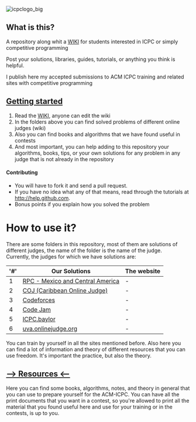 ![icpclogo_big](https://user-images.githubusercontent.com/28017456/37076648-2e50c626-219d-11e8-8695-cb8cc376f806.png)

## What is this?
A repository along whit a [WIKI](https://github.com/Franco1010/ACM-ICPC/wiki) for students interested in ICPC or simply competitive programming

Post your solutions, libraries, guides, tutorials, or anything you think is helpful.

I publish here my accepted submissions to ACM ICPC training and related sites with competitive programming

## [Getting started](https://github.com/Franco1010/ACM-ICPC/wiki/Fundamental-Concepts)

 1. Read the [WIKI](https://github.com/Franco1010/ACM-ICPC/wiki), anyone can edit the wiki
 2. In the folders above you can find solved problems of different online judges (wiki)
 3. Also you can find books and algorithms that we have found useful in contests
 4. And most important, you can help adding to this repository your algorithms, books, tips, or your own solutions for any problem in any judge that is not already in the repository

#### Contributing
- You will have to fork it and send a pull request.
- If you have no idea what any of that means, read through the tutorials at http://help.github.com.
- Bonus points if you explain how you solved the problem  

# How to use it?
There are some folders in this repository, most of them are solutions of different judges, the name of the folder is the name of the judge.  
Currently, the judges for which we have solutions are:  

'#' | **Our Solutions** | The website 
---|---|---
1 | [RPC - Mexico and Central America](https://github.com/Franco1010/ACM-ICPC/tree/master/ACM-ICPC/RPC) | - 
2 | [COJ (Caribbean Online Judge)](https://github.com/Franco1010/ACM-ICPC/tree/master/coj.uci.cu) | - 
3 | [Codeforces]() | - 
4 | [Code Jam](https://github.com/Franco1010/ACM-ICPC/tree/master/code%20jam/2018/Qualification%20Round) | - 
5 | [ICPC.baylor](https://github.com/Franco1010/ACM-ICPC/tree/master/icpc.baylor) | - 
6 | [uva.onlinejudge.org]() | -


You can train by yourself in all the sites mentioned before.
Also here you can find a lot of information and theory of different resources that you can use freedom. It's important the practice, but also the theory.

## [--> Resources <--](https://github.com/Franco1010/ACM-ICPC/tree/master/Resources)
Here you can find some books, algorithms, notes, and theory in general that you can use to prepare yourself for the ACM-ICPC. You can have all the print documents that you want in a contest, so you're allowed to print all the material that you found useful here and use for your training or in the contests, is up to you.
